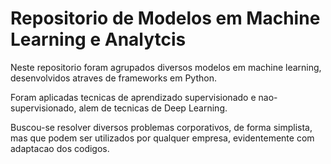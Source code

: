 # Repositorio de Modelos em Machine Learning e Analytcis

Neste repositorio foram agrupados diversos modelos em machine learning, desenvolvidos atraves de frameworks em Python.

Foram aplicadas tecnicas de aprendizado supervisionado e nao-supervisionado, alem de tecnicas de Deep Learning.

Buscou-se resolver diversos problemas corporativos, de forma simplista, mas que podem ser utilizados por qualquer empresa, evidentemente com adaptacao dos codigos.
